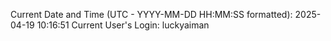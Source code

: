 Current Date and Time (UTC - YYYY-MM-DD HH:MM:SS formatted): 2025-04-19 10:16:51
Current User's Login: luckyaiman
